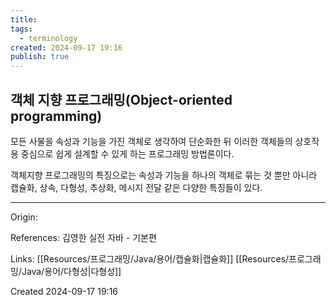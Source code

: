 ```yaml
---
title: 
tags:
  - terminology
created: 2024-09-17 19:16
publish: true
---
```

## 객체 지향 프로그래밍(Object-oriented programming)
모든 사물을 속성과 기능을 가진 객체로 생각하여 단순화한 뒤 이러한 객체들의 상호작용 중심으로 쉽게 설계할 수 있게 하는 프로그래밍 방법론이다.

객체지향 프로그래밍의 특징으로는 속성과 기능을 하나의 객체로 묶는 것 뿐만 아니라
캡슐화, 상속, 다형성, 추상화, 메시지 전달 같은 다양한 특징들이 있다.

---
Origin: 

References: 김영한 실전 자바 - 기본편

Links: [[Resources/프로그래밍/Java/용어/캡슐화|캡슐화]] [[Resources/프로그래밍/Java/용어/다형성|다형성]]

Created 2024-09-17 19:16